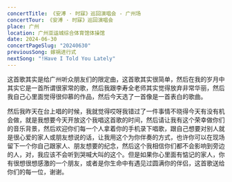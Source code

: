 ```yaml
---
concertTitle: 《安溥 · 时寐》巡回演唱会 - 广州场
concertTour: 《安溥 · 时寐》巡回演唱会
place: 广州
location: 广州亚运城综合体育馆体操馆
date: 2024-06-30
concertPageSlug: "20240630"
previousSong: 嫁祸进行式
nextSong: "!Have I Told You Lately"
---
```

这首歌其实是给广州听众朋友们的限定曲，这首歌其实很简单，然后在我的岁月中其实它是一首所谓很家常的歌，然后我跟李寿全老师其实觉得放弃非常华丽，然后我自己心里面觉得很仰慕的作品，然后今天选了一首像是一首表白的歌曲。

然后我昨天在台上唱的时候，我就觉得哎呀我错过了一件事情不晓得今天有没有机会做，就是我想要今天开放这个我唱这首歌的时间，然后请让我有这个荣幸做你们的音乐背景，然后欢迎你们每一个人拿着你的手机录下唱歌，跟自己想要对别人就是很心爱的家人或朋友想说的话，让我用这个为你伴奏的方式，也许你可以在现场留下一个你自己跟家人、朋友想要的纪念，然后这个我相信你们都不会影响到旁边的人，对，我应该不会听到哭喊大叫的这个。但是如果你心里面有惦记的家人，你有很想很想感激的一个朋友，或者是你生命中有遇见过圆满你的伴侣，这首歌送给你们的每一位，谢谢。